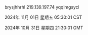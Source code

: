 brysjhhrhl 219.139.197.74 yqqlmgsycl

2024年 11月 01日 星期五 05:30:01 CST

2024年 10月 31日 星期四 21:30:01 GMT
